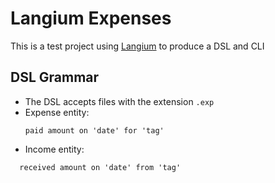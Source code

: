 # Langium Expenses
This is a test project using [Langium](https://github.com/langium/langium) to produce a DSL and CLI

## DSL Grammar
* The DSL accepts files with the extension ```.exp```
* Expense entity:
  ```
  paid amount on 'date' for 'tag'
  ```
* Income entity:
```
  received amount on 'date' from 'tag' 
```